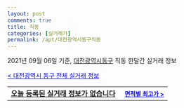 ```yaml
---
layout: post
comments: true
title: 직동
categories: [실거래가]
permalink: /apt/대전광역시동구직동
---
```


2021년 09월 06일 기준, <a href="/apt/대전광역시동구">대전광역시동구</a> 직동 한달간 실거래 정보

<a style="color: blue;" href="/apt/대전광역시동구">< 대전광역시 동구 전체 실거래 정보</a>
<!---- start ---->
<table>
  <tr>
    <td colspan="4" style="font-weight: bold;"><a href="/apt/대전광역시동구직동{name_without_space}">오늘 등록된 실거래 정보가 없습니다</a> &nbsp;&nbsp;&nbsp; <a style="color: blue; font-size: smaller;" href="/apt/대전광역시동구직동{name_without_space}">면적별 최고가 ></a></td>
  </tr>
    
</table>
<!---- end ---->
    